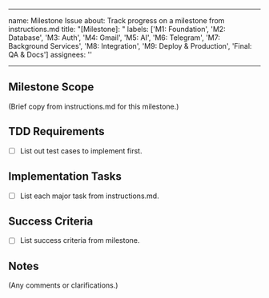 
---
name: Milestone Issue
about: Track progress on a milestone from instructions.md
title: "[Milestone]: <Milestone Title>"
labels: ['M1: Foundation', 'M2: Database', 'M3: Auth', 'M4: Gmail', 'M5: AI', 'M6: Telegram', 'M7: Background Services', 'M8: Integration', 'M9: Deploy & Production', 'Final: QA & Docs']
assignees: ''

---

## Milestone Scope

(Brief copy from instructions.md for this milestone.)

## TDD Requirements

- [ ] List out test cases to implement first.

## Implementation Tasks

- [ ] List each major task from instructions.md.

## Success Criteria

- [ ] List success criteria from milestone.

## Notes

(Any comments or clarifications.)
